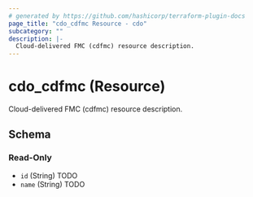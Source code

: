 ```yaml
---
# generated by https://github.com/hashicorp/terraform-plugin-docs
page_title: "cdo_cdfmc Resource - cdo"
subcategory: ""
description: |-
  Cloud-delivered FMC (cdfmc) resource description.
---
```


# cdo_cdfmc (Resource)

Cloud-delivered FMC (cdfmc) resource description.



<!-- schema generated by tfplugindocs -->
## Schema

### Read-Only

- `id` (String) TODO
- `name` (String) TODO
